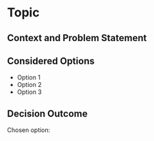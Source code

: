 # Topic

## Context and Problem Statement


## Considered Options

* Option 1
* Option 2
* Option 3

## Decision Outcome

Chosen option: 
